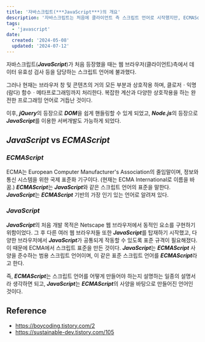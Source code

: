 ```yaml
---
title: '자바스크립트(***JavaScript***)의 개요'
description: '자바스크립트는 처음에 클라이언트 측 스크립트 언어로 시작했지만, ECMAScript 표준을 기반으로 브라우저와 서버 측에서 다양한 상호작용과 복잡한 프로그래밍을 수행하는 강력한 언어로 발전했다.'
tags:
  - 'javascript'
date:
  created: '2024-05-08'
  updated: '2024-07-12'
---
```


자바스크립트(***JavaScript***)가 처음 등장했을 때는 웹 브라우저(클라이언트)측에서 데이터 유효성 검사 등을 담당하는 스크립트 언어에 불과했다.

그러나 현재는 브라우저 창 및 콘텐츠의 거의 모든 부분과 상호작용 하며, 클로저ㆍ익명(람다) 함수ㆍ메타프로그래밍까지 처리한다. 복잡한 계산과 다양한 상호작용을 하는 완전한 프로그래밍 언어로 거듭난 것이다.

이후, ***jQuery***의 등장으로 ***DOM***을 쉽게 핸들링할 수 있게 되었고, ***Node.js***의 등장으로 ***JavaScript***를 이용한 서버개발도 가능하게 되었다.

## ***JavaScript*** vs ***ECMAScript***

### ***ECMAScript***

ECMA는 European Computer Manufacturer's Association의 줄임말이며, 정보와 통신 시스템을 위한 국제 표준화 기구이다. (현재는 ECMA International로 이름을 바꿈.) ***ECMAScript***는 ***JavaScript***와 같은 스크립트 언어의 표준을 말한다. ***JavaScript***는 ***ECMAScript*** 기반의 가장 인기 있는 언어로 알려져 있다.

### ***JavaScript***

***JavaScript***의 처음 개발 목적은 Netscape 웹 브라우저에서 동적인 요소를 구현하기 위함이었다. 그 후 다른 여러 웹 브라우저들 또한 ***JavaScript***를 탑재하기 시작했고, 다양한 브라우저에서 ***JavaScript***가 공통되게 작동할 수 있도록 표준 규격이 필요해졌다. 이 때문에 ECMA에서 스크립트 표준을 만든 것이다. ***JavaScript***는 ***ECMAScript*** 사양을 준수하는 범용 스크립트 언어이며, 이 같은 표준 스크립트 언어를 ***ECMAScript***라고 한다.

즉, ***ECMAScript***는 스크립트 언어를 어떻게 만들어야 하는지 설명하는 일종의 설명서라 생각하면 되고, ***JavaScript***는 ***ECMAScript***의 사양을 바탕으로 만들어진 언어인 것이다.

## Reference

- <https://boycoding.tistory.com/2>
- <https://sustainable-dev.tistory.com/105>
